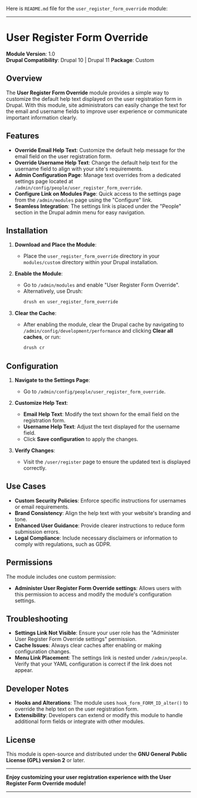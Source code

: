 Here is `README.md` file for the `user_register_form_override` module:

---

# User Register Form Override

**Module Version**: 1.0  
**Drupal Compatibility**: Drupal 10 | Drupal 11
**Package**: Custom

## Overview

The **User Register Form Override** module provides a simple way to customize the default help text displayed on the user registration form in Drupal. With this module, site administrators can easily change the text for the email and username fields to improve user experience or communicate important information clearly.

## Features

- **Override Email Help Text**: Customize the default help message for the email field on the user registration form.
- **Override Username Help Text**: Change the default help text for the username field to align with your site's requirements.
- **Admin Configuration Page**: Manage text overrides from a dedicated settings page located at `/admin/config/people/user_register_form_override`.
- **Configure Link on Modules Page**: Quick access to the settings page from the `/admin/modules` page using the "Configure" link.
- **Seamless Integration**: The settings link is placed under the "People" section in the Drupal admin menu for easy navigation.

## Installation

1. **Download and Place the Module**:  
   - Place the `user_register_form_override` directory in your `modules/custom` directory within your Drupal installation.

2. **Enable the Module**:  
   - Go to `/admin/modules` and enable "User Register Form Override".
   - Alternatively, use Drush:  
     ```bash
     drush en user_register_form_override
     ```

3. **Clear the Cache**:  
   - After enabling the module, clear the Drupal cache by navigating to `/admin/config/development/performance` and clicking **Clear all caches**, or run:
     ```bash
     drush cr
     ```

## Configuration

1. **Navigate to the Settings Page**:
   - Go to `/admin/config/people/user_register_form_override`.

2. **Customize Help Text**:
   - **Email Help Text**: Modify the text shown for the email field on the registration form.
   - **Username Help Text**: Adjust the text displayed for the username field.
   - Click **Save configuration** to apply the changes.

3. **Verify Changes**:
   - Visit the `/user/register` page to ensure the updated text is displayed correctly.

## Use Cases

- **Custom Security Policies**: Enforce specific instructions for usernames or email requirements.
- **Brand Consistency**: Align the help text with your website's branding and tone.
- **Enhanced User Guidance**: Provide clearer instructions to reduce form submission errors.
- **Legal Compliance**: Include necessary disclaimers or information to comply with regulations, such as GDPR.

## Permissions

The module includes one custom permission:
- **Administer User Register Form Override settings**: Allows users with this permission to access and modify the module's configuration settings.

## Troubleshooting

- **Settings Link Not Visible**: Ensure your user role has the "Administer User Register Form Override settings" permission.
- **Cache Issues**: Always clear caches after enabling or making configuration changes.
- **Menu Link Placement**: The settings link is nested under `/admin/people`. Verify that your YAML configuration is correct if the link does not appear.

## Developer Notes

- **Hooks and Alterations**: The module uses `hook_form_FORM_ID_alter()` to override the help text on the user registration form.
- **Extensibility**: Developers can extend or modify this module to handle additional form fields or integrate with other modules.

## License

This module is open-source and distributed under the **GNU General Public License (GPL) version 2** or later.

---

**Enjoy customizing your user registration experience with the User Register Form Override module!**

---
